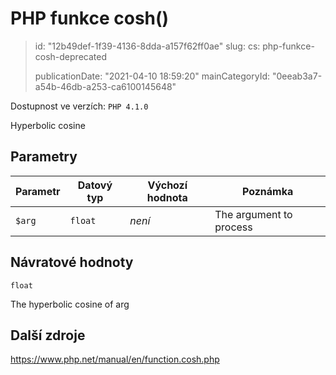 PHP funkce cosh()
=================

> id: "12b49def-1f39-4136-8dda-a157f62ff0ae"
> slug:
> 	cs: php-funkce-cosh-deprecated
>
> publicationDate: "2021-04-10 18:59:20"
> mainCategoryId: "0eeab3a7-a54b-46db-a253-ca6100145648"

Dostupnost ve verzích: `PHP 4.1.0`

Hyperbolic cosine


Parametry
--------------

| Parametr | Datový typ | Výchozí hodnota | Poznámka |
|-----|-----|-----|-----|
| `$arg` | `float` | *není* | The argument to process |


Návratové hodnoty
----------------

`float`

The hyperbolic cosine of arg

Další zdroje
------------

https://www.php.net/manual/en/function.cosh.php

